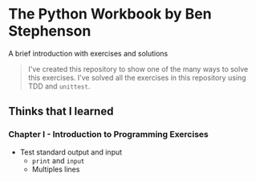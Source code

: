 # The Python Workbook by Ben Stephenson
A brief introduction with exercises and solutions

> I've created this repository to show one of the many ways to solve this exercises.
I've solved all the exercises in this repository using TDD and `unittest`.

## Thinks that I learned

### Chapter I - Introduction to Programming Exercises
* Test standard output and input
  * `print` and `input`
  * Multiples lines


